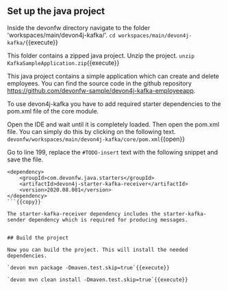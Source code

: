 ## Set up the java project

Inside the devonfw directory navigate to the folder 'workspaces/main/devon4j-kafka/'.
`cd workspaces/main/devon4j-kafka/`{{execute}}

This folder contains a zipped java project. Unzip the project.
`unzip KafkaSampleApplication.zip`{{execute}}

This java project contains a simple application which can create and delete employees. You can find the source code in the github repository https://github.com/devonfw-sample/devon4j-kafka-employeeapp.

To use devon4j-kafka you have to add required starter dependencies to the pom.xml file of the core module.

Open the IDE and wait until it is completely loaded. Then open the pom.xml file. You can simply do this by clicking on the following text.
`devonfw/workspaces/main/devon4j-kafka/core/pom.xml`{{open}}

Go to line 199, replace the `#TODO-insert` text with the following snippet and save the file.
```
<dependency>
	<groupId>com.devonfw.java.starters</groupId>
	<artifactId>devon4j-starter-kafka-receiver</artifactId>
	<version>2020.08.001</version>
</dependency>
```{{copy}}

The starter-kafka-receiver dependency includes the starter-kafka-sender dependency which is required for producing messages.


## Build the project

Now you can build the project. This will install the needed dependencies.

`devon mvn package -Dmaven.test.skip=true`{{execute}}

`devon mvn clean install -Dmaven.test.skip=true`{{execute}}